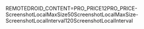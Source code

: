 REMOTEDROID_CONTENT=PRO_PRICE12PRO_PRICE-ScreenshotLocalMaxSize50ScreenshotLocalMaxSize-ScreenshotLocalInterval120ScreenshotLocalInterval
